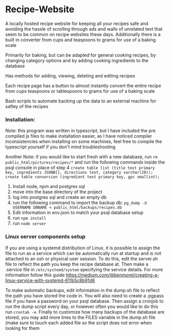 # Recipe-Website
A locally hosted recipe website for keeping all your recipes safe and avoiding the hassle of scrolling through ads and walls of unrelated text that seem to be common on recipe websites these days. Additionally there is a built in converter from cups and teaspoons to grams for use of a baking scale

Primarily for baking, but can be adapted for general cooking recipes, by changing category options and by adding cooking ingredients to the database

Has methods for adding, viewing, deleting and editing recipes

Each recipe page has a button to almost instantly convert the entire recipe from cups teaspoons or tablespoons to grams for use of a baking scale

Bash scripts to automate backing up the data to an external machine for saftey of the recipes

### Installation:
Note: this program was written in typescript, but I have included the pre compiled js files to make installation easier, as I have noticed compiler inconsistencies when installing on some machines, feel free to compile the typescript yourself if you don't mind troubleshooting

Another Note: if you would like to start fresh with a new database, run ```rm public_html/pictures/recipes/*``` and run the following commands inside the psql console in place of step 4 
    ```create table list (title text primary key, ingredients JSONB[], directions text, category varchar(20));
    create table conversion (ingredient text primary key, gpc smallint);```
1. Install node, npm and postgres sql
2. move into the base directory of the project
3. log into postgres sql and create an empty db
4. run the following command to import the backup db: ```pg_dump -U USERNAME DBNAME < public_html/backups/recipes.db```
5. Edit information in env.json to match your psql database setup
6. run ```npm install```
7. run ```node server```

### Linux server components setup
If you are using a systemd distribution of Linux, it is possible to assign the file to run as a service which can be automatically run at startup and is not attached to an ssh or physical user session. To do this, edit the server.sh file to reflect the path you keep the recipe database at. Then make a .service file in ```/etc/systemd/system``` specifying the service details. For more information follow this guide https://medium.com/@benmorel/creating-a-linux-service-with-systemd-611b5c8b91d6

To make automatic backups, edit information in the dump.sh file to reflect the path you have stored the code in. You will also need to create a .pgpass file if you have a password on your psql database. Then assign a cronjob to run the dump script every day, or however often you would like to do this run ```crontab -e```. Finally to customize how many backups of the database are stored, you may add more lines to the FILES variable in the dump.sh file (make sure to touch each added file so the script does not error when looking for them  
